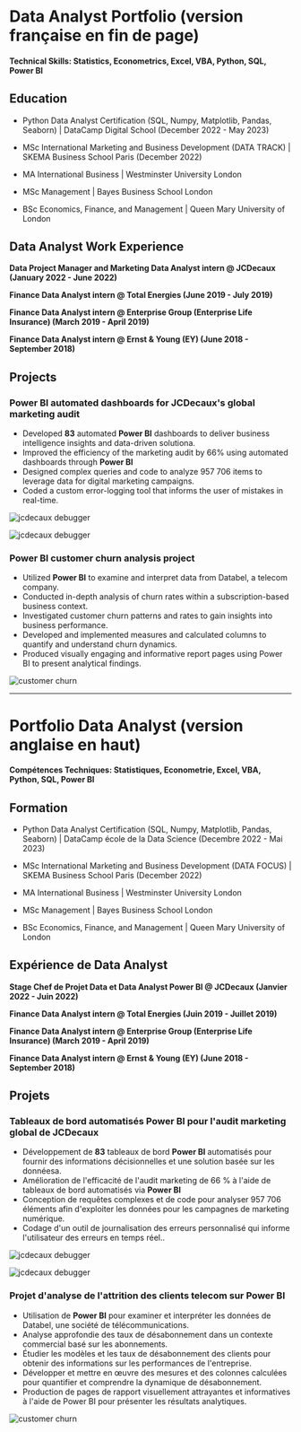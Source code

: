 # Data Analyst Portfolio (version française en fin de page)

#### Technical Skills: Statistics, Econometrics, Excel, VBA, Python, SQL, Power BI

## Education
- Python Data Analyst Certification (SQL, Numpy, Matplotlib, Pandas, Seaborn) | DataCamp Digital School (December 2022 - May 2023)	
- MSc International Marketing and Business Development (DATA TRACK) | SKEMA Business School Paris (December 2022)
- MA International Business | Westminster University London
               		
- MSc Management | Bayes Business School London 			        		
- BSc Economics, Finance, and Management | Queen Mary University of London


## Data Analyst Work Experience
**Data Project Manager and Marketing Data Analyst intern @ JCDecaux (January 2022 - June 2022)**


**Finance Data Analyst intern @ Total Energies (June 2019 - July 2019)**


**Finance Data Analyst intern @ Enterprise Group (Enterprise Life Insurance) (March 2019 - April 2019)**


**Finance Data Analyst intern @ Ernst & Young (EY) (June 2018 - September 2018)**



## Projects
### Power BI automated dashboards for JCDecaux's global marketing audit


- Developed **83** automated **Power BI** dashboards to deliver business intelligence insights and data-driven solutiona. 
- Improved the efficiency of the marketing audit by 66% using automated dashboards through **Power BI**
- Designed complex queries and code to analyze 957 706 items to leverage data for digital marketing campaigns.
- Coded a custom error-logging tool that informs the user of mistakes in real-time.


![jcdecaux debugger](/assets/img/2.PNG)


![jcdecaux debugger](/assets/img/4.PNG)


### Power BI customer churn analysis project


- Utilized **Power BI** to examine and interpret data from Databel, a telecom company.
- Conducted in-depth analysis of churn rates within a subscription-based business context.
- Investigated customer churn patterns and rates to gain insights into business performance.
- Developed and implemented measures and calculated columns to quantify and understand churn dynamics.
- Produced visually engaging and informative report pages using Power BI to present analytical findings.




![customer churn](/assets/img/5.PNG)




------------------------------------------------------------------------------------------------------------------------------------------------------------------




# Portfolio Data Analyst (version anglaise en haut)

#### Compétences Techniques: Statistiques, Econometrie, Excel, VBA, Python, SQL, Power BI

## Formation
- Python Data Analyst Certification (SQL, Numpy, Matplotlib, Pandas, Seaborn) | DataCamp école de la Data Science (Decembre 2022 - Mai 2023)	
- MSc International Marketing and Business Development (DATA FOCUS) | SKEMA Business School Paris (December 2022)
- MA International Business | Westminster University London
               		
- MSc Management | Bayes Business School London 			        		
- BSc Economics, Finance, and Management | Queen Mary University of London


## Expérience de Data Analyst
**Stage Chef de Projet Data et Data Analyst Power BI @ JCDecaux (Janvier 2022 - Juin 2022)**


**Finance Data Analyst intern @ Total Energies (Juin 2019 - Juillet 2019)**


**Finance Data Analyst intern @ Enterprise Group (Enterprise Life Insurance) (March 2019 - April 2019)**


**Finance Data Analyst intern @ Ernst & Young (EY) (June 2018 - September 2018)**


## Projets
### Tableaux de bord automatisés Power BI pour l'audit marketing global de JCDecaux


- Développement de **83** tableaux de bord **Power BI** automatisés pour fournir des informations décisionnelles et une solution basée sur les donnéesa.
- Amélioration de l'efficacité de l'audit marketing de 66 % à l'aide de tableaux de bord automatisés via **Power BI**
- Conception de requêtes complexes et de code pour analyser 957 706 éléments afin d'exploiter les données pour les campagnes de marketing numérique.
- Codage d'un outil de journalisation des erreurs personnalisé qui informe l'utilisateur des erreurs en temps réel..


![jcdecaux debugger](/assets/img/2.PNG)


![jcdecaux debugger](/assets/img/4.PNG)


### Projet d'analyse de l'attrition des clients telecom sur Power BI

- Utilisation de **Power BI** pour examiner et interpréter les données de Databel, une société de télécommunications.
- Analyse approfondie des taux de désabonnement dans un contexte commercial basé sur les abonnements.
- Étudier les modèles et les taux de désabonnement des clients pour obtenir des informations sur les performances de l'entreprise.
- Développer et mettre en œuvre des mesures et des colonnes calculées pour quantifier et comprendre la dynamique de désabonnement.
- Production de pages de rapport visuellement attrayantes et informatives à l'aide de Power BI pour présenter les résultats analytiques.


![customer churn](/assets/img/5.PNG)


